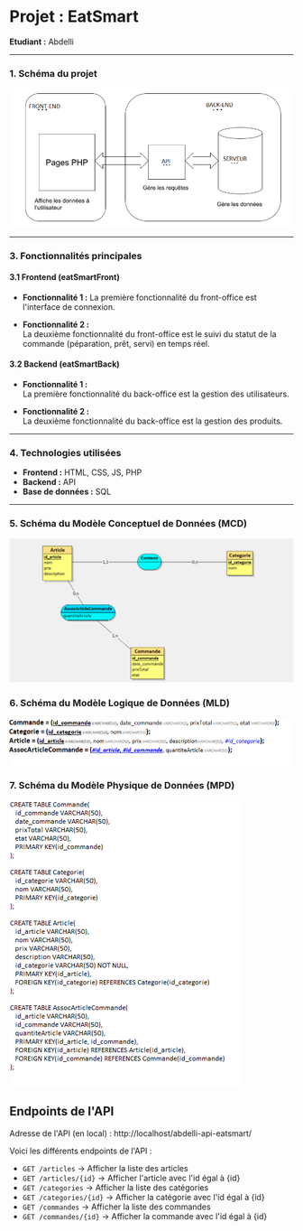 # **Projet : EatSmart**

**Etudiant :** Abdelli

---

### **1. Schéma du projet**


![Schéma du MCD](assets/img/schema.png)

---

### **3. Fonctionnalités principales**

#### **3.1 Frontend (eatSmartFront)**

- **Fonctionnalité 1 :**
  La première fonctionnalité du front-office est l'interface de connexion.
  
- **Fonctionnalité 2 :**  
  La  deuxième fonctionnalité du front-office est le suivi du statut de la commande
  (péparation, prêt, servi) en temps réel.
  
#### **3.2 Backend (eatSmartBack)**

- **Fonctionnalité 1 :**  
   La  première fonctionnalité du back-office est la gestion des utilisateurs.
  
- **Fonctionnalité 2 :**  
  La  deuxième fonctionnalité du back-office est la gestion des produits.

---

### **4. Technologies utilisées**

- **Frontend :** HTML, CSS, JS, PHP
- **Backend :** API
- **Base de données :** SQL

---

### **5. Schéma du Modèle Conceptuel de Données (MCD)**

![Schéma du MCD](assets/img/mcd.png)

### **6. Schéma du Modèle Logique de Données (MLD)**

![Schéma du MCD](assets/img/mld.png)

### **7. Schéma du Modèle Physique de Données (MPD)**

![Schéma du MCD](assets/img/mpd.png)

## Endpoints de l'API

Adresse de l'API (en local) : http://localhost/abdelli-api-eatsmart/

Voici les différents endpoints de l'API : 
- `GET /articles` → Afficher la liste des articles
- `GET /articles/{id}` → Afficher l'article avec l'id égal à {id}
- `GET /categories` → Afficher la liste des catégories
- `GET /categories/{id}` → Afficher la catégorie avec l'id égal à {id}
- `GET /commandes` → Afficher la liste des commandes
- `GET /commandes/{id}` → Afficher la commande avec l'id égal à {id}
